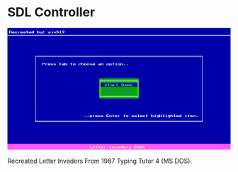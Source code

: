 # SDL Controller

![Game screenshot](game_000.png)

Recreated Letter Invaders From 1987 Typing Tutor 4 (MS DOS).